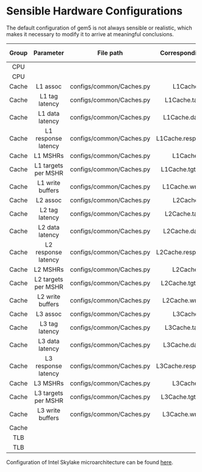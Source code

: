 # Sensible Hardware Configurations

The default configuration of gem5 is not always sensible or realistic, which makes it
necessary to modify it to arrive at meaningful conclusions.

| Group | Parameter | File path | Corresponding variable | Default value | Sensible value(s) |
| :---: | :---: | :---: | :---: | :---: | :---: |
| CPU | | | | | |
| CPU | | | | | |
| Cache | L1 assoc | configs/common/Caches.py | L1Cache.assoc | 2 | 8 |
| Cache | L1 tag latency | configs/common/Caches.py | L1Cache.tag\_latency | 2 | 1 |
| Cache | L1 data latency | configs/common/Caches.py | L1Cache.data\_latency | 2 | 1 |
| Cache | L1 response latency | configs/common/Caches.py | L1Cache.response\_latency | 2 | 1 |
| Cache | L1 MSHRs | configs/common/Caches.py | L1Cache.mshrs | 4 | 128 |
| Cache | L1 targets per MSHR | configs/common/Caches.py | L1Cache.tgts\_per\_mshr | 16 | |
| Cache | L1 write buffers | configs/common/Caches.py | L1Cache.write\_buffers | undefined | 56 |
| Cache | L2 assoc | configs/common/Caches.py | L2Cache.assoc | 8 | 4 |
| Cache | L2 tag latency | configs/common/Caches.py | L2Cache.tag\_latency | 20 | 14 |
| Cache | L2 data latency | configs/common/Caches.py | L2Cache.data\_latency | 20 | 14 |
| Cache | L2 response latency | configs/common/Caches.py | L2Cache.response\_latency | 20 | 1 |
| Cache | L2 MSHRs | configs/common/Caches.py | L2Cache.mshrs | 20 | 256 |
| Cache | L2 targets per MSHR | configs/common/Caches.py | L2Cache.tgts\_per\_mshr | 12 | 16 |
| Cache | L2 write buffers | configs/common/Caches.py | L2Cache.write\_buffers | 8 | 256 |
| Cache | L3 assoc | configs/common/Caches.py | L3Cache.assoc | undefined | 16 |
| Cache | L3 tag latency | configs/common/Caches.py | L3Cache.tag\_latency | undefined | 44 |
| Cache | L3 data latency | configs/common/Caches.py | L3Cache.data\_latency | undefined | 44 |
| Cache | L3 response latency | configs/common/Caches.py | L3Cache.response\_latency | undefined | 1 |
| Cache | L3 MSHRs | configs/common/Caches.py | L3Cache.mshrs | undefined | 256 |
| Cache | L3 targets per MSHR | configs/common/Caches.py | L3Cache.tgts\_per\_mshr | undefined | 16 |
| Cache | L3 write buffers | configs/common/Caches.py | L3Cache.write\_buffers | undefined | 256 |
| Cache | | | | | |
| TLB | | | | | |
| TLB | | | | | |

Configuration of Intel Skylake microarchitecture can be found [here](https://www.7-cpu.com/cpu/Skylake.html).
